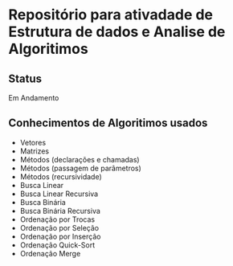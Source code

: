 # Repositório para ativadade de Estrutura de dados e Analise de Algoritimos 

## Status
Em Andamento

## Conhecimentos de Algoritimos usados

* Vetores
* Matrizes
* Métodos (declarações e chamadas)
* Métodos (passagem de parâmetros)
* Métodos (recursividade)
* Busca Linear
* Busca Linear Recursiva
* Busca Binária
* Busca Binária Recursiva
* Ordenação por Trocas
* Ordenação por Seleção
* Ordenação por Inserção
* Ordenação Quick-Sort
* Ordenação Merge


